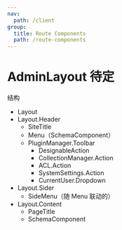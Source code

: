 ```yaml
---
nav:
  path: /client
group:
  title: Route Components
  path: /route-components
---
```


# AdminLayout <Badge>待定</Badge>

结构

- Layout
- Layout.Header
  - SiteTitle
  - Menu（SchemaComponent）
  - PluginManager.Toolbar
    - DesignableAction
    - CollectionManager.Action
    - ACL.Action
    - SystemSettings.Action
    - CurrentUser.Dropdown
- Layout.Sider
  - SideMenu（随 Menu 联动的）
- Layout.Content
  - PageTitle
  - SchemaComponent
